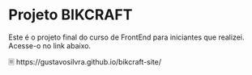 # Projeto BIKCRAFT
Este é o projeto final do curso de FrontEnd para iniciantes que realizei. Acesse-o no link abaixo.<br>
<div> 🗏 https://gustavosilvra.github.io/bikcraft-site/</div>
